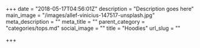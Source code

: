 +++
date = "2018-05-17T04:56:01Z"
description = "Description goes here"
main_image = "/images/allef-vinicius-147517-unsplash.jpg"
meta_description = ""
meta_title = ""
parent_category = "categories/tops.md"
social_image = ""
title = "Hoodies"
url_slug = ""

+++
